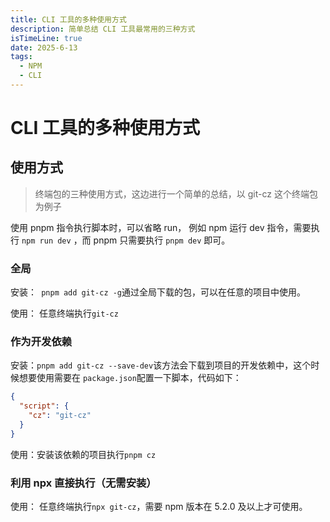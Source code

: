 ```yaml
---
title: CLI 工具的多种使用方式
description: 简单总结 CLI 工具最常用的三种方式
isTimeLine: true
date: 2025-6-13
tags:
  - NPM
  - CLI
---
```


# CLI 工具的多种使用方式

## 使用方式

> 终端包的三种使用方式，这边进行一个简单的总结，以 git-cz 这个终端包为例子

使用 pnpm 指令执行脚本时，可以省略 run， 例如 npm 运行 dev 指令，需要执行 `npm run dev` ，而 pnpm 只需要执行 `pnpm dev` 即可。

### 全局

安装：` pnpm add git-cz -g`通过全局下载的包，可以在任意的项目中使用。

使用： 任意终端执行`git-cz`

### 作为开发依赖

安装：`pnpm add git-cz --save-dev`该方法会下载到项目的开发依赖中，这个时候想要使用需要在 `package.json`配置一下脚本，代码如下：

```json
{
  "script": {
    "cz": "git-cz"
  }
}
```

使用：安装该依赖的项目执行`pnpm cz`

### 利用 npx 直接执行（无需安装）

使用： 任意终端执行`npx git-cz`，需要 npm 版本在 5.2.0 及以上才可使用。
